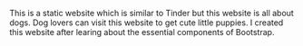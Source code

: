 This is a static website which is similar to Tinder but this website is all about dogs. Dog lovers can visit this website to get cute little puppies. I created this website after learing about the essential components of Bootstrap.
